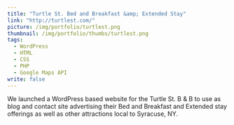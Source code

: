 ```yaml
---
title: "Turtle St. Bed and Breakfast &amp; Extended Stay"
link: "http://turtlest.com/"
picture: /img/portfolio/turtlest.png
thumbnail: /img/portfolio/thumbs/turtlest.png
tags: 
  - WordPress
  - HTML
  - CSS
  - PHP
  - Google Maps API
write: false
---
```


We launched a WordPress based website for the Turtle St. B &amp; B to use as blog and contact site advertising their Bed and Breakfast and Extended stay offerings as well as other attractions local to Syracuse, NY.
